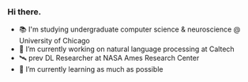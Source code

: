 ### Hi there.
- 📚 I'm studying undergraduate computer science & neuroscience @ University of Chicago
- 🔭 I’m currently working on natural language processing at Caltech
- 🛰️ prev DL Researcher at  NASA Ames Research Center
- 🌱 I’m currently learning as much as possible

<!--
**jb-01/jb-01** is a ✨ _special_ ✨ repository because its `README.md` (this file) appears on your GitHub profile.

Here are some ideas to get you started:

- 🔭 I’m currently working on ...
- 🌱 I’m currently learning ...
- 👯 I’m looking to collaborate on ...
- 🤔 I’m looking for help with ...
- 💬 Ask me about ...
- 📫 How to reach me: ...
- 😄 Pronouns: ...
- ⚡ Fun fact: ...
-->
